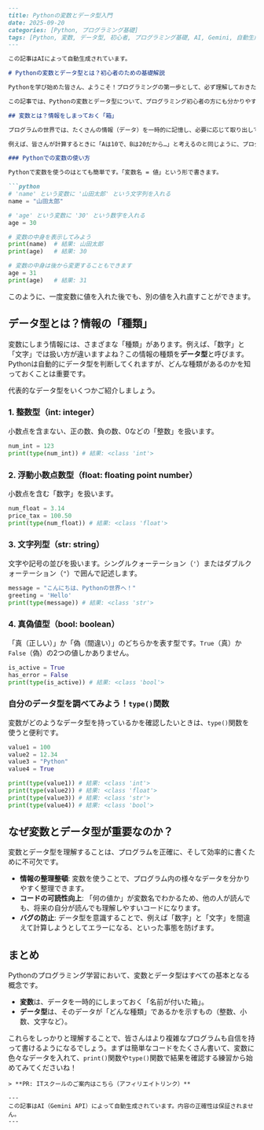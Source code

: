 ```markdown
---
title: Pythonの変数とデータ型入門
date: 2025-09-20
categories: [Python, プログラミング基礎]
tags: [Python, 変数, データ型, 初心者, プログラミング基礎, AI, Gemini, 自動生成]
---

この記事はAIによって自動生成されています。

# Pythonの変数とデータ型とは？初心者のための基礎解説

Pythonを学び始めた皆さん、ようこそ！プログラミングの第一歩として、必ず理解しておきたいのが「変数（へんすう）」と「データ型（データがた）」です。これらはプログラムが情報を扱う上で、非常に大切な土台となります。

この記事では、Pythonの変数とデータ型について、プログラミング初心者の方にも分かりやすく、具体的な例を交えながら解説していきます。

## 変数とは？情報をしまっておく「箱」

プログラムの世界では、たくさんの情報（データ）を一時的に記憶し、必要に応じて取り出して使います。このデータをしまっておくための「名前が付いた箱」が**変数**です。

例えば、皆さんが計算するときに「Aは10で、Bは20だから…」と考えるのと同じように、プログラムも「`price`という変数には1000という数字が入っている」「`product_name`という変数には'りんご'という文字が入っている」といった形で情報を扱います。

### Pythonでの変数の使い方

Pythonで変数を使うのはとても簡単です。「変数名 = 値」という形で書きます。

```python
# 'name' という変数に '山田太郎' という文字列を入れる
name = "山田太郎"

# 'age' という変数に '30' という数字を入れる
age = 30

# 変数の中身を表示してみよう
print(name)  # 結果: 山田太郎
print(age)   # 結果: 30

# 変数の中身は後から変更することもできます
age = 31
print(age)   # 結果: 31
```

このように、一度変数に値を入れた後でも、別の値を入れ直すことができます。

## データ型とは？情報の「種類」

変数にしまう情報には、さまざまな「種類」があります。例えば、「数字」と「文字」では扱い方が違いますよね？この情報の種類を**データ型**と呼びます。Pythonは自動的にデータ型を判断してくれますが、どんな種類があるのかを知っておくことは重要です。

代表的なデータ型をいくつかご紹介しましょう。

### 1. 整数型（int: integer）

小数点を含まない、正の数、負の数、0などの「整数」を扱います。

```python
num_int = 123
print(type(num_int)) # 結果: <class 'int'>
```

### 2. 浮動小数点数型（float: floating point number）

小数点を含む「数字」を扱います。

```python
num_float = 3.14
price_tax = 100.50
print(type(num_float)) # 結果: <class 'float'>
```

### 3. 文字列型（str: string）

文字や記号の並びを扱います。シングルクォーテーション（`'`）またはダブルクォーテーション（`"`）で囲んで記述します。

```python
message = "こんにちは、Pythonの世界へ！"
greeting = 'Hello'
print(type(message)) # 結果: <class 'str'>
```

### 4. 真偽値型（bool: boolean）

「真（正しい）」か「偽（間違い）」のどちらかを表す型です。`True`（真）か`False`（偽）の2つの値しかありません。

```python
is_active = True
has_error = False
print(type(is_active)) # 結果: <class 'bool'>
```

### 自分のデータ型を調べてみよう！`type()`関数

変数がどのようなデータ型を持っているかを確認したいときは、`type()`関数を使うと便利です。

```python
value1 = 100
value2 = 12.34
value3 = "Python"
value4 = True

print(type(value1)) # 結果: <class 'int'>
print(type(value2)) # 結果: <class 'float'>
print(type(value3)) # 結果: <class 'str'>
print(type(value4)) # 結果: <class 'bool'>
```

## なぜ変数とデータ型が重要なのか？

変数とデータ型を理解することは、プログラムを正確に、そして効率的に書くために不可欠です。

*   **情報の整理整頓**: 変数を使うことで、プログラム内の様々なデータを分かりやすく整理できます。
*   **コードの可読性向上**: 「何の値か」が変数名でわかるため、他の人が読んでも、将来の自分が読んでも理解しやすいコードになります。
*   **バグの防止**: データ型を意識することで、例えば「数字」と「文字」を間違えて計算しようとしてエラーになる、といった事態を防げます。

## まとめ

Pythonのプログラミング学習において、変数とデータ型はすべての基本となる概念です。

*   **変数**は、データを一時的にしまっておく「名前が付いた箱」。
*   **データ型**は、そのデータが「どんな種類」であるかを示すもの（整数、小数、文字など）。

これらをしっかりと理解することで、皆さんはより複雑なプログラムも自信を持って書けるようになるでしょう。まずは簡単なコードをたくさん書いて、変数に色々なデータを入れて、`print()`関数や`type()`関数で結果を確認する練習から始めてみてくださいね！
```
> **PR: ITスクールのご案内はこちら（アフィリエイトリンク）**

---
この記事はAI（Gemini API）によって自動生成されています。内容の正確性は保証されません。
---
